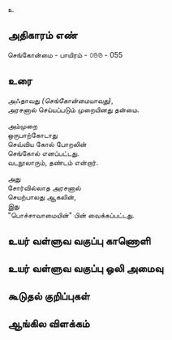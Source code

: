 உ


## அதிகாரம் எண்

செங்கோன்மை - பாயிரம் - ௦௫௫ - 055

## உரை

அஃதாவது _(செங்கோன்மையாவது)_,  
அரசனால் செய்யப்படும் முறையினது தன்மை.  

அம்முறை  
ஒருபாற்கோடாது  
செவ்விய கோல் போறலின்  
செங்கோல் எனப்பட்டது.  
வடநூலாரும், 
தண்டம் என்றார்.  

அது  
சோர்வில்லாத அரசனால்  
செயற்பாலது ஆகலின்,  
இது  
"பொச்சாவாமையின்" பின் வைக்கப்பட்டது.


## உயர் வள்ளுவ வகுப்பு காணொளி


## உயர் வள்ளுவ வகுப்பு ஒலி அமைவு 


## கூடுதல் குறிப்புகள்


## ஆங்கில விளக்கம்

